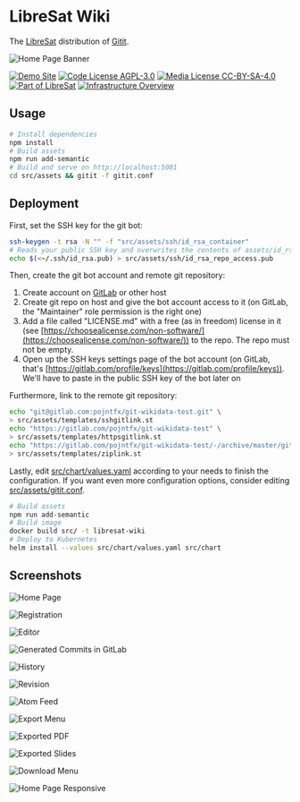 # LibreSat Wiki

The [LibreSat](https://libresat.space/) distribution of [Gitit](https://github.com/jgm/gitit).

![Home Page Banner](screenshots/banner.png)

[![Demo Site](https://img.shields.io/badge/demo%20site-wiki.libresat.space-blue.svg)](https://wiki.libresat.space)
[![Code License AGPL-3.0](https://img.shields.io/badge/code%20license-AGPL--3.0-blue.svg)](https://www.gnu.org/licenses/agpl-3.0.en.html)
[![Media License CC-BY-SA-4.0](https://img.shields.io/badge/media%20license-CC--BY--SA--4.0-blue.svg)](https://creativecommons.org/licenses/by-sa/4.0/)
[![Part of LibreSat](https://img.shields.io/badge/part%20of-libresat-blue.svg)](https://gitlab.com/libresat/libresat)
[![Infrastructure Overview](https://img.shields.io/badge/support-infrastructure%20overview-blue.svg)](https://libresat.space/docs/infrastructure)

## Usage

```bash
# Install dependencies
npm install
# Build assets
npm run add-semantic
# Build and serve on http://localhost:5001
cd src/assets && gitit -f gitit.conf
```

## Deployment

First, set the SSH key for the git bot:

```bash
ssh-keygen -t rsa -N "" -f "src/assets/ssh/id_rsa_container"
# Reads your public SSH key and overwrites the contents of assets/id_rsa.pub with it, so that the bot can clone the wikidata repo
echo $(<~/.ssh/id_rsa.pub) > src/assets/ssh/id_rsa_repo_access.pub
```

Then, create the git bot account and remote git repository:

1.  Create account on [GitLab](https://gitlab.com) or other host
2.  Create git repo on host and give the bot account access to it (on GitLab, the "Maintainer" role permission is the right one)
3.  Add a file called "LICENSE.md" with a free (as in freedom) license in it (see [https://choosealicense.com/non-software/](https://choosealicense.com/non-software/)) to the repo. The repo must not be empty.
4.  Open up the SSH keys settings page of the bot account (on GitLab, that's [https://gitlab.com/profile/keys](https://gitlab.com/profile/keys)). We'll have to paste in the public SSH key of the bot later on

Furthermore, link to the remote git repository:

```bash
echo "git@gitlab.com:pojntfx/git-wikidata-test.git" \
> src/assets/templates/sshgitlink.st
echo "https://gitlab.com/pojntfx/git-wikidata-test" \
> src/assets/templates/httpsgitlink.st
echo "https://gitlab.com/pojntfx/git-wikidata-test/-/archive/master/git-wikidata-test-master.zip" \
> src/assets/templates/ziplink.st
```

Lastly, edit [src/chart/values.yaml](src/chart/values.yaml) according to your needs to finish the configuration. If you want even more configuration options, consider editing [src/assets/gitit.conf](src/assets/gitit.conf).

```bash
# Build assets
npm run add-semantic
# Build image
docker build src/ -t libresat-wiki
# Deploy to Kubernetes
helm install --values src/chart/values.yaml src/chart
```

## Screenshots

![Home Page](screenshots/home.png)

![Registration](screenshots/register.png)

![Editor](screenshots/editor.png)

![Generated Commits in GitLab](screenshots/commits.png)

![History](screenshots/history.png)

![Revision](screenshots/revision.png)

![Atom Feed](screenshots/atom-feed.png)

![Export Menu](screenshots/export-menu.png)

![Exported PDF](screenshots/pdf-output.png)

![Exported Slides](screenshots/s5.png)

![Download Menu](screenshots/download-menu.png)

![Home Page Responsive](screenshots/home-responsive.png)
